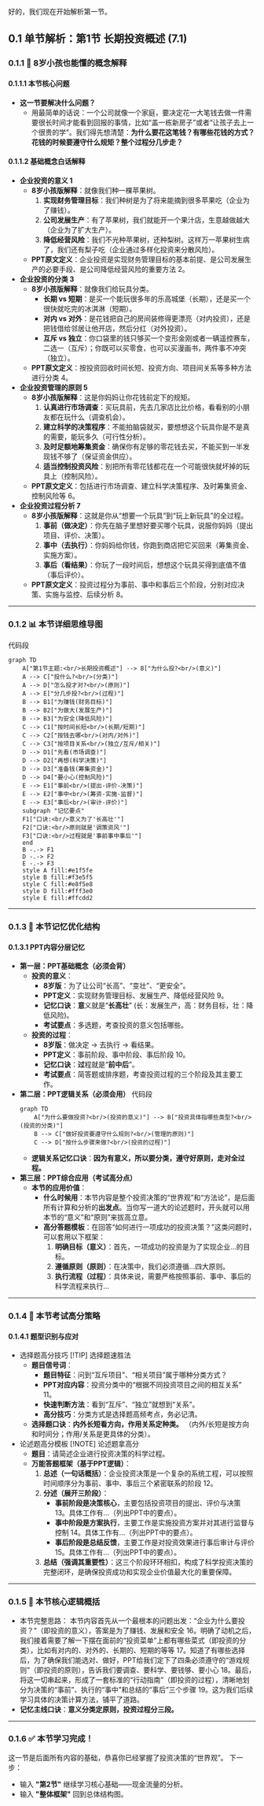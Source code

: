 好的，我们现在开始解析第一节。
## 0.1 单节解析：第1节 长期投资概述 (7.1)
### 0.1.1 🧒 8岁小孩也能懂的概念解释
#### 0.1.1.1 本节核心问题
- **这一节要解决什么问题？**
    - 用最简单的话说：一个公司就像一个家庭，要决定花一大笔钱去做一件需要很长时间才能看到回报的事情，比如“盖一栋新房子”或者“让孩子去上一个很贵的学”。我们得先想清楚：**为什么要花这笔钱？有哪些花钱的方式？花钱的时候要遵守什么规矩？整个过程分几步走？**
#### 0.1.1.2 基础概念白话解释
- **企业投资的意义 1**
    - **8岁小孩版解释**：就像我们种一棵苹果树。
        1. **实现财务管理目标**：我们种树是为了将来能摘到很多苹果吃（企业为了赚钱）。
        2. **公司发展生产**：有了苹果树，我们就能开一个果汁店，生意越做越大（企业为了扩大生产）。
        3. **降低经营风险**：我们不光种苹果树，还种梨树。这样万一苹果树生病了，我们还有梨子吃（企业通过多样化投资来分散风险）。
    - **PPT原文定义**：企业投资是实现财务管理目标的基本前提、是公司发展生产的必要手段、是公司降低经营风险的重要方法 2。
- **企业投资的分类 3**
    - **8岁小孩版解释**：就像我们给玩具分类。
        - **长期 vs 短期**：是买一个能玩很多年的乐高城堡（长期），还是买一个很快就吃完的冰淇淋（短期）。
        - **对内 vs 对外**：是花钱把自己的房间装修得更漂亮（对内投资），还是把钱借给邻居让他开店，然后分红（对外投资）。
        - **互斥 vs 独立**：你口袋里的钱只够买一个变形金刚或者一辆遥控赛车，二选一（互斥）；你既可以买零食，也可以买漫画书，两件事不冲突（独立）。
    - **PPT原文定义**：按投资回收时间长短、投资方向、项目间关系等多种方法进行分类 4。
- **企业投资管理的原则 5**
    - **8岁小孩版解释**：这是你妈妈让你花钱前定下的规矩。
        1. **认真进行市场调查**：买玩具前，先去几家店比比价格，看看别的小朋友都在玩什么（调查机会）。
        2. **建立科学的决策程序**：不能拍脑袋就买，要想想这个玩具你是不是真的需要，能玩多久（可行性分析）。
        3. **及时足额地筹集资金**：确保你有足够的零花钱去买，不能买到一半发现钱不够了（保证资金供应）。
        4. **适当控制投资风险**：别把所有零花钱都花在一个可能很快就坏掉的玩具上（控制风险）。
    - **PPT原文定义**：包括进行市场调查、建立科学决策程序、及时筹集资金、控制风险等 6。
- **企业投资过程分析 7**
    - **8岁小孩版解释**：这就是你从“想要一个玩具”到“玩上新玩具”的全过程。
        1. **事前（做决定）**：你先在脑子里想好要买哪个玩具，说服你妈妈（提出项目、评价、决策）。
        2. **事中（去执行）**：你妈妈给你钱，你跑到商店把它买回来（筹集资金、实施方案）。
        3. **事后（看结果）**：你玩了一段时间后，想想这个玩具买得到底值不值（事后评价）。
    - **PPT原文定义**：投资过程分为事前、事中和事后三个阶段，分别对应决策、实施与监控、后续分析 8。
---
### 0.1.2 📊 本节详细思维导图
代码段
```mermaid
graph TD
    A["第1节主题:<br/>长期投资概述"] --> B["为什么投?<br/>(意义)"]
    A --> C["投什么?<br/>(分类)"]
    A --> D["怎么投才对?<br/>(原则)"]
    A --> E["分几步投?<br/>(过程)"]
    B --> B1["为赚钱(财务目标)"]
    B --> B2["为做大(发展生产)"]
    B --> B3["为安全(降低风险)"]
    C --> C1["按时间长短<br/>(长期/短期)"]
    C --> C2["按钱去哪<br/>(对内/对外)"]
    C --> C3["按项目关系<br/>(独立/互斥/相关)"]
    D --> D1["先看(市场调查)"]
    D --> D2["再想(科学决策)"]
    D --> D3["准备钱(筹集资金)"]
    D --> D4["要小心(控制风险)"]
    E --> E1["事前<br/>(提出-评价-决策)"]
    E --> E2["事中<br/>(筹资-实施-监督)"]
    E --> E3["事后<br/>(审计-评价)"]
    subgraph "记忆要点"
    F1["口诀:<br/>意义为了'长高壮'"]
    F2["口诀:<br/>原则就是'调策资风'"]
    F3["口诀:<br/>过程就是'事前事中事后'"]
    end
    B -.-> F1
    D -.-> F2
    E -.-> F3
    style A fill:#e1f5fe
    style B fill:#f3e5f5
    style C fill:#e8f5e8
    style D fill:#fff3e0
    style E fill:#ffcdd2
```
---
### 0.1.3 🧠 本节记忆优化结构
#### 0.1.3.1 PPT内容分层记忆
- **第一层：PPT基础概念（必须会背）**
    - **投资的意义**：
        - **8岁版**：为了让公司“长高”、“变壮”、“更安全”。
        - **PPT定义**：实现财务管理目标、发展生产、降低经营风险 9。
        - **记忆口诀**：**意**义就是“**长高壮**” (长：发展生产，高：财务目标，壮：降低风险)。
        - **考试要点**：多选题，考查投资的意义包括哪些。
    - **投资的过程**：
        - **8岁版**：做决定 → 去执行 → 看结果。
        - **PPT定义**：事前阶段、事中阶段、事后阶段 10。
        - **记忆口诀**：**过**程就是“**前中后**”。
        - **考试要点**：简答题或排序题，考查投资过程的三个阶段及其主要工作。
- **第二层：PPT逻辑关系（必须会用）**
    代码段
    ```mermaid
    graph TD
        A["为什么要做投资?<br/>(投资的意义)"] --> B["投资具体指哪些类型?<br/>(投资的分类)"]
        B --> C["做好投资要遵守什么规则?<br/>(管理的原则)"]
        C --> D["按什么步骤来做?<br/>(投资的过程)"]
    ```
    - **逻辑关系记忆口诀**：**因为有意义，所以要分类，遵守好原则，走对全过程。**
- **第三层：PPT综合应用（考试高分点）**
    - **本节的应用价值**：
        - **什么时候用**：本节内容是整个投资决策的“世界观”和“方法论”，是后面所有计算和分析的**出发点**。当你写一道大的论述题时，开头就可以用本节的“意义”和“原则”来拔高立意。
        - **高分答题模板**：在回答“如何进行一项成功的投资决策？”这类问题时，可以套用以下框架：
            1. **明确目标（意义）**：首先，一项成功的投资是为了实现企业...的目标。
            2. **遵循原则（原则）**：在决策中，我们必须遵循...四大原则。
            3. **执行流程（过程）**：具体来说，需要严格按照事前、事中、事后的科学流程来执行...
---
### 0.1.4 🎯 本节考试高分策略
#### 0.1.4.1 题型识别与应对
- 选择题高分技巧
    [!TIP] 选择题速胜法
    - **题目信号词**：
        - **题目特征**：问到“互斥项目”、“相关项目”属于哪种分类方式？
        - **PPT对应内容**：投资分类中的“根据不同投资项目之间的相互关系” 11。
        - **快速判断方法**：看到“互斥”、“独立”就想到“关系”。
        - **高分技巧**：分类方式是选择题高频考点，务必记清。
    - **选择题口诀**：**内外长短看方向，作用关系定种类。** （内外/长短是按方向和时间分；作用/关系是更具体的分类）。
- 论述题高分模板
    [!NOTE] 论述题拿高分
    - **题目**：请简述企业进行投资决策的科学过程。
    - **万能答题框架（基于PPT逻辑）**：
        1. **总述（一句话概括）**：企业投资决策是一个复杂的系统工程，可以按照时间顺序分为事前、事中、事后三个紧密联系的阶段 12。
        2. **分述（展开三阶段）**：
            - **事前阶段是决策核心**，主要包括投资项目的提出、评价与决策 13。具体工作有...（列出PPT中的要点）。
            - **事中阶段是方案执行**，主要工作是实施投资方案并对其进行监督与控制 14。具体工作有...（列出PPT中的要点）。
            - **事后阶段是总结反馈**，主要工作是对投资效果进行事后审计与评价 15。具体工作有...（列出PPT中的要点）。
        3. **总结（强调其重要性）**：这三个阶段环环相扣，构成了科学投资决策的完整闭环，是确保投资成功和实现企业价值最大化的重要保障。
---
### 0.1.5 🧵 本节核心逻辑概括
- 本节完整思路：
    本节内容首先从一个最根本的问题出发：“企业为什么要投资？”（即投资的意义），答案是为了赚钱、发展和安全 16。明确了动机之后，我们接着需要了解一下摆在面前的“投资菜单”上都有哪些菜式（即投资的分类），比如有对内的、对外的、长期的、短期的等等 17。知道了有哪些选择后，为了确保我们能选对、做好，PPT给我们定下了四条必须遵守的“游戏规则”（即投资的原则），告诉我们要调查、要科学、要钱够、要小心 18。最后，将这一切串起来，形成了一套标准的“行动指南”（即投资的过程），清晰地划分为决策的“事前”、执行的“事中”和总结的“事后”三个步骤 19。这为我们后续学习具体的决策计算方法，铺平了道路。
- **记忆主线口诀**：**意义分类定原则，投资过程分三段。**
---
### 0.1.6 ✅ 本节学习完成！
这一节是后面所有内容的基础，恭喜你已经掌握了投资决策的“世界观”。
下一步：
- 输入 **"第2节"** 继续学习核心基础——现金流量的分析。
- 输入 **"整体框架"** 回到总体结构图。